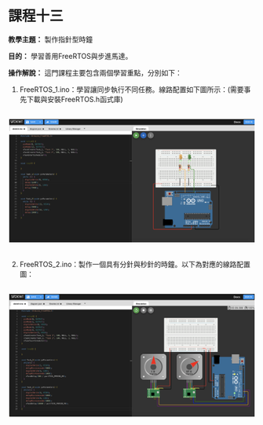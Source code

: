 # 課程十三

**教學主題：** 製作指針型時鐘
	
**目的：** 學習善用FreeRTOS與步進馬達。

**操作解說：** 這門課程主要包含兩個學習重點，分別如下：
1. FreeRTOS_1.ino：學習讓同步執行不同任務。線路配置如下圖所示：(需要事先下載與安裝FreeRTOS.h函式庫)
<br>
<div align="center">
	<img src="./Wokwi截圖1.png" alt="Editor" width="500">
</div>
<br>

2. FreeRTOS_2.ino：製作一個具有分針與秒針的時鐘。以下為對應的線路配置圖：
<br>
<div align="center">
	<img src="./Wokwi截圖2.png" alt="Editor" width="500">
</div>
<br>
